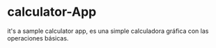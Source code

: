 # calculator-App
it's a sample calculator app, es una simple calculadora gráfica con las operaciones básicas.
